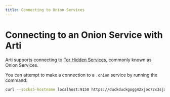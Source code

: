 ```yaml
---
title: Connecting to Onion Services
---
```


# Connecting to an Onion Service with Arti

Arti supports connecting to [Tor Hidden Services](https://tb-manual.torproject.org/onion-services/), commonly known as Onion Services.

You can attempt to make a connection to a `.onion` service by running the command:

```bash
curl --socks5-hostname localhost:9150 https://duckduckgogg42xjoc72x3sjasowoarfbgcmvfimaftt6twagswzczad.onion/ | head | cat -v
```

